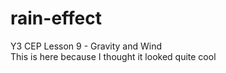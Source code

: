 # rain-effect
Y3 CEP Lesson 9 - Gravity and Wind  
This is here because I thought it looked quite cool
